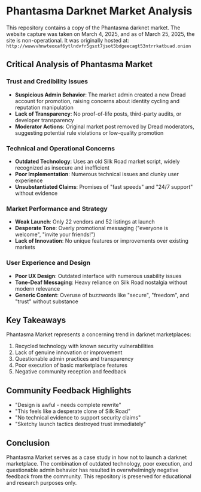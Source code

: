 # Phantasma Darknet Market Analysis

This repository contains a copy of the Phantasma darknet market. The website capture was taken on March 4, 2025, and as of March 25, 2025, the site is non-operational. It was originally hosted at:
`http://wuwvvhnwteoxaf6ytlndvfr5gsxt7jsot5bdgeecagt53ntrrkatbuad.onion`

## Critical Analysis of Phantasma Market

### Trust and Credibility Issues
- **Suspicious Admin Behavior**: The market admin created a new Dread account for promotion, raising concerns about identity cycling and reputation manipulation
- **Lack of Transparency**: No proof-of-life posts, third-party audits, or developer transparency
- **Moderator Actions**: Original market post removed by Dread moderators, suggesting potential rule violations or low-quality promotion

### Technical and Operational Concerns
- **Outdated Technology**: Uses an old Silk Road market script, widely recognized as insecure and inefficient
- **Poor Implementation**: Numerous technical issues and clunky user experience
- **Unsubstantiated Claims**: Promises of "fast speeds" and "24/7 support" without evidence

### Market Performance and Strategy
- **Weak Launch**: Only 22 vendors and 52 listings at launch
- **Desperate Tone**: Overly promotional messaging ("everyone is welcome", "invite your friends!")
- **Lack of Innovation**: No unique features or improvements over existing markets

### User Experience and Design
- **Poor UX Design**: Outdated interface with numerous usability issues
- **Tone-Deaf Messaging**: Heavy reliance on Silk Road nostalgia without modern relevance
- **Generic Content**: Overuse of buzzwords like "secure", "freedom", and "trust" without substance

## Key Takeaways
Phantasma Market represents a concerning trend in darknet marketplaces:
1. Recycled technology with known security vulnerabilities
2. Lack of genuine innovation or improvement
3. Questionable admin practices and transparency
4. Poor execution of basic marketplace features
5. Negative community reception and feedback

## Community Feedback Highlights
- "Design is awful - needs complete rewrite"
- "This feels like a desperate clone of Silk Road"
- "No technical evidence to support security claims"
- "Sketchy launch tactics destroyed trust immediately"

## Conclusion
Phantasma Market serves as a case study in how not to launch a darknet marketplace. The combination of outdated technology, poor execution, and questionable admin behavior has resulted in overwhelmingly negative feedback from the community. This repository is preserved for educational and research purposes only.
